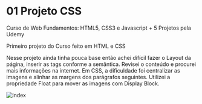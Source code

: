 # 01 Projeto CSS
Curso de Web Fundamentos: HTML5, CSS3 e Javascript + 5 Projetos pela Udemy

Primeiro projeto do Curso feito em HTML e CSS

Nesse projeto ainda tinha pouca base então achei difícil fazer o Layout da página, inserir as tags 
conforme a semântica. Revisei o conteúdo e procurei mais informações na internet. Em CSS, a dificuldade 
foi centralizar as imagens e alinhar as margens dos parágrafos seguintes. Utilizei a propriedade 
Float para mover as imagens com Display Block.


![index](https://user-images.githubusercontent.com/104173458/180114018-14e161a9-66c5-41eb-8b57-1bddeaaa6f74.png)

